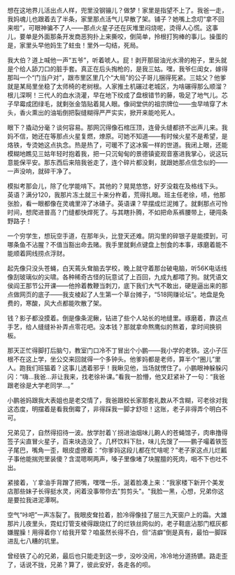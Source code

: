 想在这地界儿活出点人样，兜里没钢镚儿？做梦！家里是指望不上了。我爸一走，我妈魂儿也跟着去了半条，家里那点活气儿早散了架。铺子？她嘴上念叨“拿不回来啦”，可眼神骗不了人——那点火星子还在灰堆里闷烧呢，烫得人心慌。这事儿，要单是外面那条开发商恶狗扑上来撕咬，倒简单，拎根打狗棒的事儿。操蛋的是，家里头早他妈生了蛀虫！里外一勾结，死局。

我大伯？道上喊他一声“五爷”，听着唬人。屁！剥开那层油光水滑的袍子，里头就是个给人舔刀口的脏手套。真正在后头掏枪的，是我三姑。嘿，我爷仨闺女，嫁得那叫一个“门当户对”，跟市里区里几个“大局”的公子哥儿捆得死紧。三姑父？他爹就是某局里坐稳了太师椅的老树根。人家推土机碾过老城区，为啥碾得那么顺溜？根儿深啊！三代人的血水浇灌，早在地下绞成了盘根错节的藤，吸足了地气儿。芯子早霉成团绿毛，就剩张金箔贴着晃人眼。像祠堂供的祖宗牌位——虫早啃穿了木头，香火熏出的油垢倒把裂缝糊得严严实实，掀开来能呛死人。

眼下？撬动分毫？谈何容易。那网沉得像石棺压顶，连骨头缝都挤不出声儿来。我妈不信，她还在等那点火星复燃，燎原。可她不知道——有时候火星不是希望，是烙铁，专烫她这点执念。热是热了，可暖不了这冰窖一样的世道。我闭上眼，还能模糊地瞧见三姑年轻时抱着我，把一只沉甸甸的景德镇瓷观音塞进我掌心，说这玩意能保平安。那东西后来陪我爸走了，连个碎片都没剩，就跟她那点信念似的——一声没响，就碎干净了。

模拟考那会儿，除了化学能啃下。其他的？晃晃悠悠，好歹没栽在及格线下头。 英语？满分120，我那片冻土就三十来分杵着，荒得扎眼。班主任老徐，啧，他那张脸，看一眼都像在灵魂里淬了冰碴子。英语课？早摆成烂泥摊了。就剩那点可怜时间，想爬进普高？门缝都快焊死了。与其瞎扑腾，不如把命系裤腰带上，硬闯条野路子！

一个穷学生，想玩空手道，在那年头，比登天还难。阴沟里的碎银子是能摸到，可哪条鱼不沾腥？不值当豁出命去赌。我手里就剩点键盘上刨食的本事，琢磨着能不能顺着网线捞点浮财。

起先像只没头苍蝇，白天蔫头耷脑去学校，晚上就守着那台破电脑，听56K电话线像刮玻璃似的尖啸。各种稀奇古怪的玩意试了上百回，九成九都喂了狗。就凭语文侯阎王那节公开课——他拎着教鞭当刺刀，底下我们大气不敢出，硬是逼出来的那点做网页的底子——我支棱起了人生第一个草台摊子，“518网赚论坛”。地盘是免费的，寒酸，风大点都能吹散了架。

钱？影子都没摸着。倒是像条泥鳅，钻进了些个人站长的地缝里。琢磨着，靠这点手艺，给人缝缝补补弄点零花吧。没本钱？那就拿命熬鹰似的熬着，拿时间换铜板。

那天正忙得脚打后脑勺，教室门口冷不丁冒出个小鹏——我小学的老铁。这小子压根不在这上学，坐公交来回就得一个多钟头。他爹妈都是老师，算半个“圈儿”里人。跑我们班猫着？这事儿透着邪乎！我瞅见他，当场就愣住了。小鹏眼神躲躲闪闪：“嗨…我爸…非让我来，找老徐补课。”看我一脸懵，他又赶紧补了一句：“我爸跟老徐是大学老同学…。”

小鹏爸妈跟我大表姐也是老交情了，我爸跟校长家那套礼数从不含糊，可老徐对我这态度，明摆着是看我倒霉了，非得踩我一脚才舒坦！这账，老子非得弄个明白不可。

兄弟见了，自然得招待一波。放学肘着丫拐进油烟味儿齁人的苍蝇馆子，肉串撸得签子尖直冒火星子，百来块造没了。几杯饮料下肚，味儿先馊了——鹏子嘬着铁签子尾巴，嘴角一歪，眼皮虚撩着：“你爹妈这段儿都在忙啥呢？”老子家这点儿烂瓤子事他能揣兜里装傻？含混嗯啊两声，嗓子里像堵了块腥膻的死肉，咽不下也吐不出。

紧接着，丫拿油手背蹭了把嘴，嘿嘿一乐，涎着脸凑上来：“我家楼下新开个美发店那些妹子长得挺水灵，闲着没事带你去"剪剪头"。"我脸一黑，心想，兄弟你这是要拉我进泥潭啊。

空气“咔吧”一声冻裂了。我眼皮耷拉着，脸冷得像挂了层三九天窗户上的霜。大雄那片儿夜里头，霓虹灯管支棱得跟烧红了的烂铁丝网似的，老子鞋底沾那门框灰都嫌腥臊！用得着你丫给我开荤？咱虽然长得不白，但“洁癖”倒是真有，最怕一脚踩进乱七八糟的坑里。

曾经铁了心的兄弟，最后也只能走到这一步，没吵没闹，冷冷地分道扬镳。路走歪了，话说不拢，兄弟？算了，彼此安好，各走各的呗。
